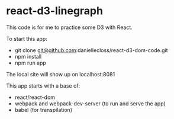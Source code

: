 # react-d3-linegraph

This code is for me to practice some D3 with React.

To start this app:
- git clone git@github.com:daniellecloss/react-d3-dom-code.git
- npm install
- npm run app

The local site will show up on localhost:8081

This app starts with a base of:
- react/react-dom
- webpack and webpack-dev-server (to run and serve the app)
- babel (for transpilation)